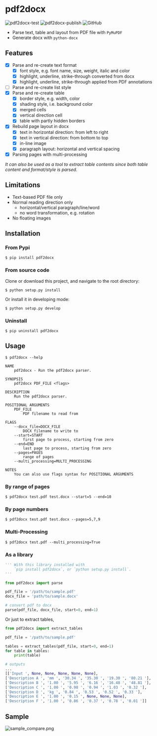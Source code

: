 # pdf2docx 

![pdf2docx-test](https://github.com/dothinking/pdf2docx/workflows/pdf2docx-test/badge.svg)
![pdf2docx-publish](https://github.com/dothinking/pdf2docx/workflows/pdf2docx-publish/badge.svg)
![GitHub](https://img.shields.io/github/license/dothinking/pdf2docx)

- Parse text, table and layout from PDF file with `PyMuPDF`
- Generate docx with `python-docx`

## Features

- [x] Parse and re-create text format
	- [x] font style, e.g. font name, size, weight, italic and color
    - [x] highlight, underline, strike-through converted from docx
    - [x] highlight, underline, strike-through applied from PDF annotations
- [ ] Parse and re-create list style
- [x] Parse and re-create table
    - [x] border style, e.g. width, color
    - [x] shading style, i.e. background color
    - [x] merged cells
    - [x] vertical direction cell
    - [x] table with partly hidden borders
- [x] Rebuild page layout in docx
	- [x] text in horizontal direction: from left to right
	- [x] text in vertical direction: from bottom to top
	- [x] in-line image
    - [x] paragraph layout: horizontal and vertical spacing
- [x] Parsing pages with multi-processing

*It can also be used as a tool to extract table contents since both table content and format/style is parsed.*

## Limitations

- Text-based PDF file only
- Normal reading direction only
    - horizontal/vertical paragraph/line/word
    - no word transformation, e.g. rotation
- No floating images


## Installation

### From Pypi

```
$ pip install pdf2docx
```

### From source code

Clone or download this project, and navigate to the root directory:

```
$ python setup.py install
```

Or install it in developing mode:

```
$ python setup.py develop
```

### Uninstall

```
$ pip uninstall pdf2docx
```

## Usage

```
$ pdf2docx --help

NAME
    pdf2docx - Run the pdf2docx parser.

SYNOPSIS
    pdf2docx PDF_FILE <flags>

DESCRIPTION
    Run the pdf2docx parser.

POSITIONAL ARGUMENTS
    PDF_FILE
        PDF filename to read from

FLAGS
    --docx_file=DOCX_FILE
        DOCX filename to write to
    --start=START
        first page to process, starting from zero
    --end=END
        last page to process, starting from zero
    --pages=PAGES
        range of pages
    --multi_processing=MULTI_PROCESSING

NOTES
    You can also use flags syntax for POSITIONAL ARGUMENTS
```

### By range of pages

```
$ pdf2docx test.pdf test.docx --start=5 --end=10
```

### By page numbers

```
$ pdf2docx test.pdf test.docx --pages=5,7,9
```

### Multi-Processing

```
$ pdf2docx test.pdf --multi_processing=True
```


### As a library

```python
''' With this library installed with 
    `pip install pdf2docx`, or `python setup.py install`.
'''

from pdf2docx import parse

pdf_file = '/path/to/sample.pdf'
docx_file = 'path/to/sample.docx'

# convert pdf to docx
parse(pdf_file, docx_file, start=0, end=1)
```

Or just to extract tables,

```python
from pdf2docx import extract_tables

pdf_file = '/path/to/sample.pdf'

tables = extract_tables(pdf_file, start=0, end=1)
for table in tables:
    print(table)

# outputs
...
[['Input ', None, None, None, None, None], 
['Description A ', 'mm ', '30.34 ', '35.30 ', '19.30 ', '80.21 '],
['Description B ', '1.00 ', '5.95 ', '6.16 ', '16.48 ', '48.81 '],
['Description C ', '1.00 ', '0.98 ', '0.94 ', '1.03 ', '0.32 '],
['Description D ', 'kg ', '0.84 ', '0.53 ', '0.52 ', '0.33 '],
['Description E ', '1.00 ', '0.15 ', None, None, None],
['Description F ', '1.00 ', '0.86 ', '0.37 ', '0.78 ', '0.01 ']]
```

## Sample

![sample_compare.png](https://s1.ax1x.com/2020/08/04/aDryx1.png)